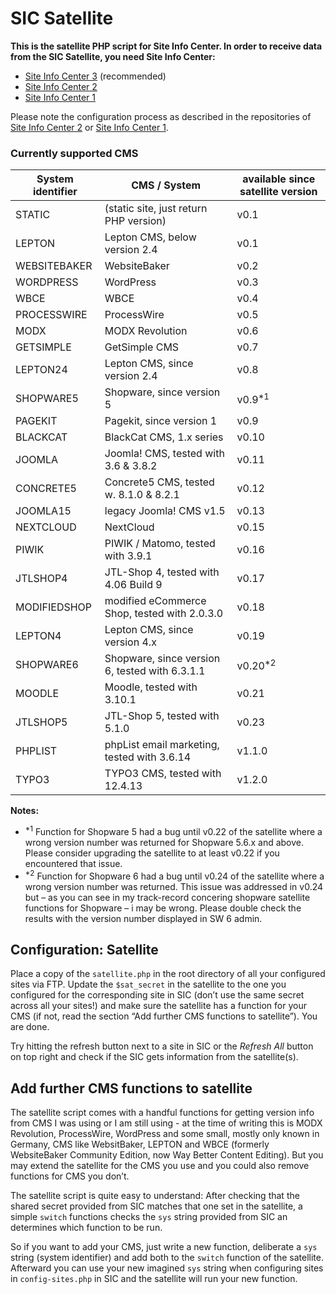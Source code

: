 # SIC Satellite
**This is the satellite PHP script for Site Info Center. In order to receive data from the SIC Satellite, you need Site Info Center:**

* [Site Info Center 3](https://github.com/digitalbricks/sic3) (recommended)
* [Site Info Center 2](https://github.com/digitalbricks/siclight2) 
* [Site Info Center 1](https://github.com/digitalbricks/siclight)

Please note the configuration process as described in the repositories of [Site Info Center 2](https://github.com/digitalbricks/siclight2) or [Site Info Center 1](https://github.com/digitalbricks/siclight).


### Currently supported CMS

| System identifier | CMS / System                                  | available since satellite version |
|-------------------|-----------------------------------------------|-----------------------------------|
| STATIC            | (static site, just return PHP version)        | v0.1                              |
| LEPTON            | Lepton CMS, below version 2.4                 | v0.1                              |
| WEBSITEBAKER      | WebsiteBaker                                  | v0.2                              |
| WORDPRESS         | WordPress                                     | v0.3                              |
| WBCE              | WBCE                                          | v0.4                              |
| PROCESSWIRE       | ProcessWire                                   | v0.5                              |
| MODX              | MODX Revolution                               | v0.6                              |
| GETSIMPLE         | GetSimple CMS                                 | v0.7                              |
| LEPTON24          | Lepton CMS, since version 2.4                 | v0.8                              |
| SHOPWARE5         | Shopware, since version 5                     | v0.9<sup>*1</up>                  |
| PAGEKIT           | Pagekit, since version 1                      | v0.9                              |
| BLACKCAT          | BlackCat CMS, 1.x series                      | v0.10                             |
| JOOMLA            | Joomla! CMS, tested with  3.6 & 3.8.2         | v0.11                             |
| CONCRETE5         | Concrete5 CMS, tested w. 8.1.0 & 8.2.1        | v0.12                             |
| JOOMLA15          | legacy Joomla! CMS v1.5                       | v0.13                             |
| NEXTCLOUD         | NextCloud                                     | v0.15                             |
| PIWIK             | PIWIK / Matomo, tested with 3.9.1             | v0.16                             |
| JTLSHOP4          | JTL-Shop 4, tested with 4.06 Build 9          | v0.17                             |
| MODIFIEDSHOP      | modified eCommerce Shop, tested with 2.0.3.0  | v0.18                             |
| LEPTON4           | Lepton CMS, since version 4.x                 | v0.19                             |
| SHOPWARE6         | Shopware, since version 6, tested with 6.3.1.1| v0.20<sup>*2</up>                 |
| MOODLE            | Moodle, tested with 3.10.1                    | v0.21                             |
| JTLSHOP5          | JTL-Shop 5, tested with 5.1.0                 | v0.23                             |
| PHPLIST           | phpList email marketing, tested with 3.6.14   | v1.1.0                            |
| TYPO3             | TYPO3 CMS, tested with 12.4.13                | v1.2.0                            |

**Notes:**
* <sup>*1</sup> Function for Shopware 5 had a bug until v0.22 of the satellite where a wrong version number was returned for Shopware 5.6.x and above. Please consider upgrading the satellite to at least v0.22 if you encountered that issue.
* <sup>*2</sup> Function for Shopware 6 had a bug until v0.24 of the satellite where a wrong version number was returned. This issue was addressed in v0.24 but – as you can see in my track-record concering shopware satellite functions for Shopware – i may be wrong. Please double check the results with the version number displayed in SW 6 admin.

## Configuration: Satellite 
Place a copy of the `satellite.php` in the root directory of all your configured sites via FTP.  Update the `$sat_secret` in the satellite to the one you configured for the corresponding site in SIC (don’t use the same secret across all your sites!) and make sure the satellite has a function for your CMS (if not, read the section “Add further CMS functions to satellite”). You are done.

Try hitting the refresh button next to a site in SIC or the _Refresh All_ button on top right and check if the SIC gets information from the satellite(s).

## Add further CMS functions to satellite
The satellite script comes with a handful functions for getting version info from CMS I was using or I am still using  - at the time of writing this is MODX Revolution, ProcessWire, WordPress and some small, mostly only known in Germany, CMS like WebsitBaker, LEPTON and WBCE (formerly WebsiteBaker Community Edition, now Way Better Content Editing). But you may extend the satellite for the CMS you use and you could also remove functions for CMS you don’t.

The satellite script is quite easy to understand: After checking that the shared secret provided from SIC matches that one set in the satellite, a simple `switch` functions checks the `sys` string provided from SIC an determines which function to be run.

So if you want to add your CMS, just write a new function, deliberate a `sys` string (system identifier) and add both to the `switch` function of the satellite. Afterward you can use your new imagined `sys` string when configuring sites in `config-sites.php` in SIC and the satellite will run your new function.
